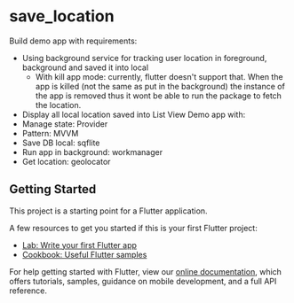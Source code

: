 # save_location

Build demo app with requirements:
- Using background service for tracking user location in foreground, background and saved it into local
  + With kill app mode: currently, flutter doesn't support that. When the app is killed (not the same as put in the background) the instance of the app is removed thus it wont be able to run the package to fetch the location.
- Display all local location saved into List View
Demo app with:
- Manage state: Provider
- Pattern: MVVM
- Save DB local: sqflite
- Run app in background: workmanager
- Get location: geolocator

## Getting Started

This project is a starting point for a Flutter application.

A few resources to get you started if this is your first Flutter project:

- [Lab: Write your first Flutter app](https://flutter.dev/docs/get-started/codelab)
- [Cookbook: Useful Flutter samples](https://flutter.dev/docs/cookbook)

For help getting started with Flutter, view our
[online documentation](https://flutter.dev/docs), which offers tutorials,
samples, guidance on mobile development, and a full API reference.
